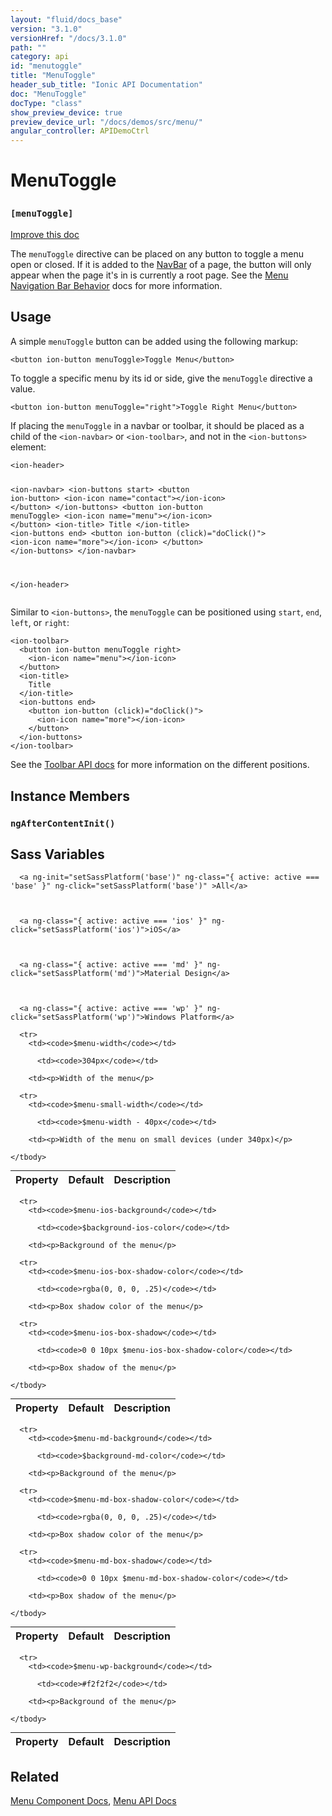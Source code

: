 ```yaml
---
layout: "fluid/docs_base"
version: "3.1.0"
versionHref: "/docs/3.1.0"
path: ""
category: api
id: "menutoggle"
title: "MenuToggle"
header_sub_title: "Ionic API Documentation"
doc: "MenuToggle"
docType: "class"
show_preview_device: true
preview_device_url: "/docs/demos/src/menu/"
angular_controller: APIDemoCtrl 
---
```










<h1 class="api-title">
<a class="anchor" name="menu-toggle" href="#menu-toggle"></a>

MenuToggle
<h3><code>[menuToggle]</code></h3>






</h1>

<a class="improve-v2-docs" href="http://github.com/driftyco/ionic/edit/master/src/components/menu/menu-toggle.ts#L5">
Improve this doc
</a>






<p>The <code>menuToggle</code> directive can be placed on any button to toggle a menu open or closed.
If it is added to the <a href="../../navbar/NavBar">NavBar</a> of a page, the button will only appear
when the page it&#39;s in is currently a root page. See the <a href="../Menu#navigation-bar-behavior">Menu Navigation Bar Behavior</a>
docs for more information.</p>




<!-- @usage tag -->

<h2><a class="anchor" name="usage" href="#usage"></a>Usage</h2>

<p>A simple <code>menuToggle</code> button can be added using the following markup:</p>
<pre><code class="lang-html">&lt;button ion-button menuToggle&gt;Toggle Menu&lt;/button&gt;
</code></pre>
<p>To toggle a specific menu by its id or side, give the <code>menuToggle</code>
directive a value.</p>
<pre><code class="lang-html">&lt;button ion-button menuToggle=&quot;right&quot;&gt;Toggle Right Menu&lt;/button&gt;
</code></pre>
<p>If placing the <code>menuToggle</code> in a navbar or toolbar, it should be
placed as a child of the <code>&lt;ion-navbar&gt;</code> or <code>&lt;ion-toolbar&gt;</code>, and not in
the <code>&lt;ion-buttons&gt;</code> element:</p>
<pre><code class="lang-html">&lt;ion-header&gt;

  &lt;ion-navbar&gt;
    &lt;ion-buttons start&gt;
      &lt;button ion-button&gt;
        &lt;ion-icon name=&quot;contact&quot;&gt;&lt;/ion-icon&gt;
      &lt;/button&gt;
    &lt;/ion-buttons&gt;
    &lt;button ion-button menuToggle&gt;
      &lt;ion-icon name=&quot;menu&quot;&gt;&lt;/ion-icon&gt;
    &lt;/button&gt;
    &lt;ion-title&gt;
      Title
    &lt;/ion-title&gt;
    &lt;ion-buttons end&gt;
      &lt;button ion-button (click)=&quot;doClick()&quot;&gt;
        &lt;ion-icon name=&quot;more&quot;&gt;&lt;/ion-icon&gt;
      &lt;/button&gt;
    &lt;/ion-buttons&gt;
  &lt;/ion-navbar&gt;

&lt;/ion-header&gt;
</code></pre>
<p>Similar to <code>&lt;ion-buttons&gt;</code>, the <code>menuToggle</code> can be positioned using
<code>start</code>, <code>end</code>, <code>left</code>, or <code>right</code>:</p>
<pre><code class="lang-html">&lt;ion-toolbar&gt;
  &lt;button ion-button menuToggle right&gt;
    &lt;ion-icon name=&quot;menu&quot;&gt;&lt;/ion-icon&gt;
  &lt;/button&gt;
  &lt;ion-title&gt;
    Title
  &lt;/ion-title&gt;
  &lt;ion-buttons end&gt;
    &lt;button ion-button (click)=&quot;doClick()&quot;&gt;
      &lt;ion-icon name=&quot;more&quot;&gt;&lt;/ion-icon&gt;
    &lt;/button&gt;
  &lt;/ion-buttons&gt;
&lt;/ion-toolbar&gt;
</code></pre>
<p>See the <a href="../../toolbar/Toolbar">Toolbar API docs</a> for more information
on the different positions.</p>




<!-- @property tags -->



<!-- instance methods on the class -->

<h2><a class="anchor" name="instance-members" href="#instance-members"></a>Instance Members</h2>

<div id="ngAfterContentInit"></div>

<h3>
<a class="anchor" name="ngAfterContentInit" href="#ngAfterContentInit"></a>
<code>ngAfterContentInit()</code>
  

</h3>












  <h2 id="sass-variable-header"><a class="anchor" name="sass-variables" href="#sass-variables"></a>Sass Variables</h2>
  <div id="sass-variables" ng-controller="SassToggleCtrl">
  <div class="sass-platform-toggle">
    
      
      
      <a ng-init="setSassPlatform('base')" ng-class="{ active: active === 'base' }" ng-click="setSassPlatform('base')" >All</a>
      
      
      
      <a ng-class="{ active: active === 'ios' }" ng-click="setSassPlatform('ios')">iOS</a>
      
      
      
      <a ng-class="{ active: active === 'md' }" ng-click="setSassPlatform('md')">Material Design</a>
      
      
      
      <a ng-class="{ active: active === 'wp' }" ng-click="setSassPlatform('wp')">Windows Platform</a>
      
      
    
  </div>


  
  <table ng-show="active === 'base'" id="sass-base" class="table param-table" style="margin:0;">
    <thead>
      <tr>
        <th>Property</th>
        <th>Default</th>
        <th>Description</th>
      </tr>
    </thead>
    <tbody>
      
      <tr>
        <td><code>$menu-width</code></td>
        
          <td><code>304px</code></td>
        
        <td><p>Width of the menu</p>
</td>
      </tr>
      
      <tr>
        <td><code>$menu-small-width</code></td>
        
          <td><code>$menu-width - 40px</code></td>
        
        <td><p>Width of the menu on small devices (under 340px)</p>
</td>
      </tr>
      
    </tbody>
  </table>
  
  <table ng-show="active === 'ios'" id="sass-ios" class="table param-table" style="margin:0;">
    <thead>
      <tr>
        <th>Property</th>
        <th>Default</th>
        <th>Description</th>
      </tr>
    </thead>
    <tbody>
      
      <tr>
        <td><code>$menu-ios-background</code></td>
        
          <td><code>$background-ios-color</code></td>
        
        <td><p>Background of the menu</p>
</td>
      </tr>
      
      <tr>
        <td><code>$menu-ios-box-shadow-color</code></td>
        
          <td><code>rgba(0, 0, 0, .25)</code></td>
        
        <td><p>Box shadow color of the menu</p>
</td>
      </tr>
      
      <tr>
        <td><code>$menu-ios-box-shadow</code></td>
        
          <td><code>0 0 10px $menu-ios-box-shadow-color</code></td>
        
        <td><p>Box shadow of the menu</p>
</td>
      </tr>
      
    </tbody>
  </table>
  
  <table ng-show="active === 'md'" id="sass-md" class="table param-table" style="margin:0;">
    <thead>
      <tr>
        <th>Property</th>
        <th>Default</th>
        <th>Description</th>
      </tr>
    </thead>
    <tbody>
      
      <tr>
        <td><code>$menu-md-background</code></td>
        
          <td><code>$background-md-color</code></td>
        
        <td><p>Background of the menu</p>
</td>
      </tr>
      
      <tr>
        <td><code>$menu-md-box-shadow-color</code></td>
        
          <td><code>rgba(0, 0, 0, .25)</code></td>
        
        <td><p>Box shadow color of the menu</p>
</td>
      </tr>
      
      <tr>
        <td><code>$menu-md-box-shadow</code></td>
        
          <td><code>0 0 10px $menu-md-box-shadow-color</code></td>
        
        <td><p>Box shadow of the menu</p>
</td>
      </tr>
      
    </tbody>
  </table>
  
  <table ng-show="active === 'wp'" id="sass-wp" class="table param-table" style="margin:0;">
    <thead>
      <tr>
        <th>Property</th>
        <th>Default</th>
        <th>Description</th>
      </tr>
    </thead>
    <tbody>
      
      <tr>
        <td><code>$menu-wp-background</code></td>
        
          <td><code>#f2f2f2</code></td>
        
        <td><p>Background of the menu</p>
</td>
      </tr>
      
    </tbody>
  </table>
  
</div>



<!-- related link -->

<h2><a class="anchor" name="related" href="#related"></a>Related</h2>

<a href="/docs/components#menus">Menu Component Docs</a>,
<a href="../../menu/Menu">Menu API Docs</a><!-- end content block -->


<!-- end body block -->

